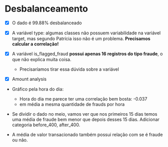 # Desbalanceamento

- [x] O dado é 99.88% desbalanceado
- [x] A variável type: algumas classes não possuem variabilidade na variável target, mas segundo Patrícia isso não é um problema. **Precisamos calcular a correlação!**
- [x] A variável is_flagged_fraud **possui apenas 16 registros do tipo fraude**, o que não explica muita coisa.
  - Precisaríamos tirar essa dúvida sobre a variável
- [x] Amount analysis


- Gráfico pela hora do dia:
  - Hora do dia me parece ter uma correlação bem bosta: -0.037
  - em média a mesma quantidade de frauds por hora


- Se dividir o dado no meio, vamos ver que nos primeiros 15 dias temos uma média de fraude bem menor que depois desses 15 dias. Adicionar categoria before_400, after_400.
- A média de valor transacionado também possui relação com se é fraude ou não.
